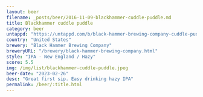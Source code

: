 ```yaml
---
layout: beer
filename: _posts/beer/2016-11-09-blackhammer-cuddle-puddle.md
title: Blackhammer cuddle puddle
category: beer
untappd: "https://untappd.com/b/black-hammer-brewing-company-cuddle-puddle/4568837"
country: "United States"
brewery: "Black Hammer Brewing Company"
breweryURL: "/brewery/black-hammer-brewing-company.html"
style: "IPA - New England / Hazy"
score: 5.5
img: /img/list/blackhammer-cuddle-puddle.jpeg
beer-date: "2023-02-26"
desc: "Great first sip. Easy drinking hazy IPA"
permalink: /beer/:title.html
---
```


